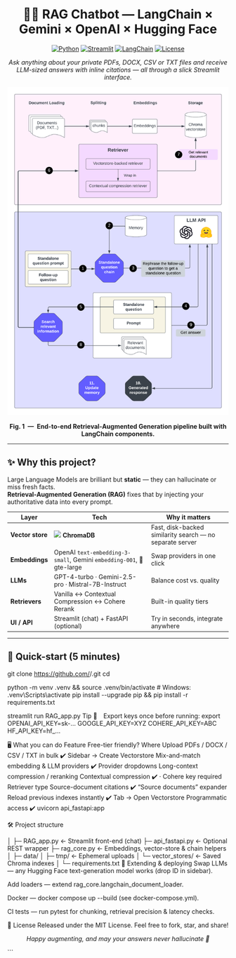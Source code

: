 <!-- ──────────────────────────────────────────────────────────────────────────── -->
<!-- Title & Badges                                                             -->
<!-- ──────────────────────────────────────────────────────────────────────────── -->

<h1 align="center">🧠🔗 RAG Chatbot — LangChain × Gemini × OpenAI × Hugging Face</h1>

<p align="center">
  <a href="https://python.org/"><img alt="Python" src="https://img.shields.io/badge/Python-3.10%2B-blue?logo=python&logoColor=white"></a>
  <a href="https://streamlit.io/"><img alt="Streamlit" src="https://img.shields.io/badge/UI-Streamlit-fc4c02?logo=streamlit&logoColor=white"></a>
  <a href="https://docs.langchain.com/"><img alt="LangChain" src="https://img.shields.io/badge/LangChain-%F0%9F%94%97-green"></a>
  <a href="#"><img alt="License" src="https://img.shields.io/badge/License-MIT-informational"></a>
</p>

<p align="center"><em>
Ask anything about your private PDFs, DOCX, CSV or TXT files and receive<br>
LLM-sized answers with inline citations — all through a slick Streamlit interface.
</em></p>

<div align="center">
  <img src="data/docs/RAG_architecture.png" width="720" alt="RAG architecture diagram">
  <p><strong>Fig. 1 — End-to-end Retrieval-Augmented Generation pipeline built with LangChain components.</strong></p>
</div>

---

## ✨ Why this project?

Large Language Models are brilliant but **static** — they can hallucinate or miss fresh facts.  
**Retrieval-Augmented Generation (RAG)** fixes that by injecting your authoritative data into every prompt.

| Layer | Tech | Why it matters |
|-------|------|----------------|
| **Vector store** | <img height="18" src="https://raw.githubusercontent.com/chroma-core/chroma/main/docs/static/favicon.png"> **ChromaDB** | Fast, disk-backed similarity search — no separate server |
| **Embeddings** | OpenAI `text-embedding-3-small`, Gemini `embedding-001`, 🤗 gte-large | Swap providers in one click |
| **LLMs** | GPT-4-turbo · Gemini-2.5-pro · Mistral-7B-Instruct | Balance cost vs. quality |
| **Retrievers** | Vanilla ↔ Contextual Compression ↔ Cohere Rerank | Built-in quality tiers |
| **UI / API** | Streamlit (chat) + FastAPI (optional) | Try in seconds, integrate anywhere |

---

## 🚀 Quick-start (5 minutes)


git clone https://github.com/<your-github-id>/<your-repo>.git
cd <your-repo>

python -m venv .venv && source .venv/bin/activate   # Windows: .venv\Scripts\activate
pip install --upgrade pip && pip install -r requirements.txt

streamlit run RAG_app.py
Tip 🔑 Export keys once before running:
export OPENAI_API_KEY=sk-… GOOGLE_API_KEY=XYZ COHERE_API_KEY=ABC HF_API_KEY=hf_…

🖥️ What you can do
Feature	Free-tier friendly?	Where
Upload PDFs / DOCX / CSV / TXT in bulk	✔️	Sidebar → Create Vectorstore
Mix-and-match embedding & LLM providers	✔️	Provider dropdowns
Long-context compression / reranking	Contextual compression ✔️ · Cohere key required	Retriever type
Source-document citations	✔️	“Source documents” expander
Reload previous indexes instantly	✔️	Tab → Open Vectorstore
Programmatic access	✔️	uvicorn api_fastapi:app

🛠️ Project structure

│
├─ RAG_app.py            ← Streamlit front-end (chat)
├─ api_fastapi.py        ← Optional REST wrapper
├─ rag_core.py           ← Embeddings, vector-store & chain helpers
│
├─ data/
│   ├─ tmp/              ← Ephemeral uploads
│   └─ vector_stores/    ← Saved Chroma indexes
│
└─ requirements.txt
🔧 Extending & deploying
Swap LLMs — any Hugging Face text-generation model works (drop ID in sidebar).

Add loaders — extend rag_core.langchain_document_loader.

Docker — docker compose up --build (see docker-compose.yml).

CI tests — run pytest for chunking, retrieval precision & latency checks.

📝 License
Released under the MIT License.
Feel free to fork, star, and share!

<p align="center"><i>Happy augmenting, and may your answers never hallucinate 👾</i></p> ```
